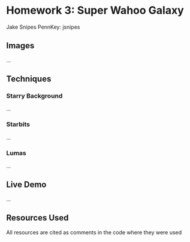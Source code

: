 # Homework 3: Super Wahoo Galaxy
Jake Snipes
PennKey: jsnipes

## Images
...

## Techniques
### Starry Background
...

### Starbits
...

### Lumas
...

## Live Demo
...

## Resources Used
All resources are cited as comments in the code where they were used
